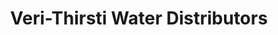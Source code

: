 ---
title: "Veri-Thirsti Water Distributors"
url: /tulbagh/veri-thirsti-water-distributors/
shop: Großhandel
---